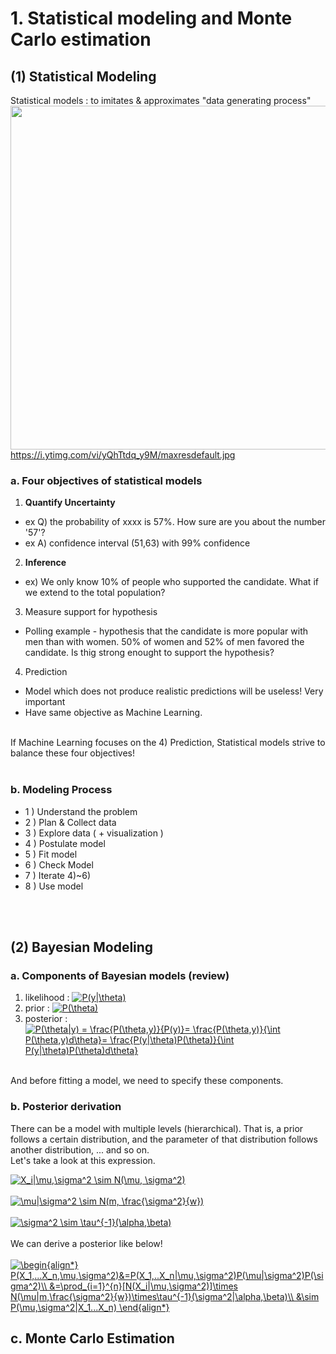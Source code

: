 # 1. Statistical modeling and Monte Carlo estimation

## (1) Statistical Modeling
Statistical models : to imitates & approximates "data generating process"
</br>
<img src="https://i.ytimg.com/vi/yQhTtdq_y9M/maxresdefault.jpg" width="550" /> </br>
https://i.ytimg.com/vi/yQhTtdq_y9M/maxresdefault.jpg
</br>

### a. Four objectives of statistical models
1) **Quantify Uncertainty**
- ex Q) the probability of xxxx is 57%. How sure are you about the number '57'?
- ex A) confidence interval (51,63) with 99% confidence

2) **Inference**
- ex) We only know 10% of people who supported the candidate. What if we extend to the total population?

3) Measure support for hypothesis
- Polling example - hypothesis that the candidate is more popular with men than with women. 50% of women and 52% of men favored the candidate. Is thig strong
enought to support the hypothesis?

4) Prediction
- Model which does not produce realistic predictions will be useless! Very important
- Have same objective as Machine Learning.
</br>
If Machine Learning focuses on the 4) Prediction, Statistical models strive to balance these four objectives!
</br>
</br>

### b. Modeling Process
- 1 ) Understand the problem
- 2 ) Plan & Collect data
- 3 ) Explore data ( + visualization )
- 4 ) Postulate model
- 5 ) Fit model
- 6 ) Check Model
- 7 ) Iterate 4)~6)
- 8 ) Use model
</br>
</br>

## (2) Bayesian Modeling
### a. Components of Bayesian models (review)
1) likelihood : <a href="https://www.codecogs.com/eqnedit.php?latex=P(y|\theta)" target="_blank"><img src="https://latex.codecogs.com/gif.latex?P(y|\theta)" title="P(y|\theta)" /></a></br>
2) prior : <a href="https://www.codecogs.com/eqnedit.php?latex=P(\theta)" target="_blank"><img src="https://latex.codecogs.com/gif.latex?P(\theta)" title="P(\theta)" /></a></br>
3) posterior : <a href="https://www.codecogs.com/eqnedit.php?latex=P(\theta|y)&space;=&space;\frac{P(\theta,y)}{P(y)}=&space;\frac{P(\theta,y)}{\int&space;P(\theta,y)d\theta}=&space;\frac{P(y|\theta)P(\theta)}{\int&space;P(y|\theta)P(\theta)d\theta}" target="_blank"><img src="https://latex.codecogs.com/gif.latex?P(\theta|y)&space;=&space;\frac{P(\theta,y)}{P(y)}=&space;\frac{P(\theta,y)}{\int&space;P(\theta,y)d\theta}=&space;\frac{P(y|\theta)P(\theta)}{\int&space;P(y|\theta)P(\theta)d\theta}" title="P(\theta|y) = \frac{P(\theta,y)}{P(y)}= \frac{P(\theta,y)}{\int P(\theta,y)d\theta}= \frac{P(y|\theta)P(\theta)}{\int P(y|\theta)P(\theta)d\theta}" /></a>
</br>
And before fitting a model, we need to specify these components.

### b. Posterior derivation
There can be a model with multiple levels (hierarchical). 
That is, a prior follows a certain distribution, and the parameter of that distribution follows another distribution, ... and so on.
</br>
Let's take a look at this expression.

<a href="https://www.codecogs.com/eqnedit.php?latex=X_i|\mu,\sigma^2&space;\sim&space;N(\mu,&space;\sigma^2)" target="_blank"><img src="https://latex.codecogs.com/gif.latex?X_i|\mu,\sigma^2&space;\sim&space;N(\mu,&space;\sigma^2)" title="X_i|\mu,\sigma^2 \sim N(\mu, \sigma^2)" /></a>
</br>
</br>
<a href="https://www.codecogs.com/eqnedit.php?latex=\mu|\sigma^2&space;\sim&space;N(m,&space;\frac{\sigma^2}{w})" target="_blank"><img src="https://latex.codecogs.com/gif.latex?\mu|\sigma^2&space;\sim&space;N(m,&space;\frac{\sigma^2}{w})" title="\mu|\sigma^2 \sim N(m, \frac{\sigma^2}{w})" /></a>
</br>
</br>
<a href="https://www.codecogs.com/eqnedit.php?latex=\sigma^2&space;\sim&space;\tau^{-1}(\alpha,\beta)" target="_blank"><img src="https://latex.codecogs.com/gif.latex?\sigma^2&space;\sim&space;\tau^{-1}(\alpha,\beta)" title="\sigma^2 \sim \tau^{-1}(\alpha,\beta)" /></a>
</br>
</br>
We can derive a posterior like below!
</br>
</br>
<a href="https://www.codecogs.com/eqnedit.php?latex=\begin{align*}&space;P(X_1,...X_n,\mu,\sigma^2)&=P(X_1,..X_n|\mu,\sigma^2)P(\mu|\sigma^2)P(\sigma^2)\\&space;&=\prod_{i=1}^{n}[N(X_i|\mu,\sigma^2)]\times&space;N(\mu|m,\frac{\sigma^2}{w})\times\tau^{-1}(\sigma^2|\alpha,\beta)\\&space;&\sim&space;P(\mu,\sigma^2|X_1...X_n)&space;\end{align*}" target="_blank"><img src="https://latex.codecogs.com/gif.latex?\begin{align*}&space;P(X_1,...X_n,\mu,\sigma^2)&=P(X_1,..X_n|\mu,\sigma^2)P(\mu|\sigma^2)P(\sigma^2)\\&space;&=\prod_{i=1}^{n}[N(X_i|\mu,\sigma^2)]\times&space;N(\mu|m,\frac{\sigma^2}{w})\times\tau^{-1}(\sigma^2|\alpha,\beta)\\&space;&\sim&space;P(\mu,\sigma^2|X_1...X_n)&space;\end{align*}" title="\begin{align*} P(X_1,...X_n,\mu,\sigma^2)&=P(X_1,..X_n|\mu,\sigma^2)P(\mu|\sigma^2)P(\sigma^2)\\ &=\prod_{i=1}^{n}[N(X_i|\mu,\sigma^2)]\times N(\mu|m,\frac{\sigma^2}{w})\times\tau^{-1}(\sigma^2|\alpha,\beta)\\ &\sim P(\mu,\sigma^2|X_1...X_n) \end{align*}" /></a>

## c. Monte Carlo Estimation
